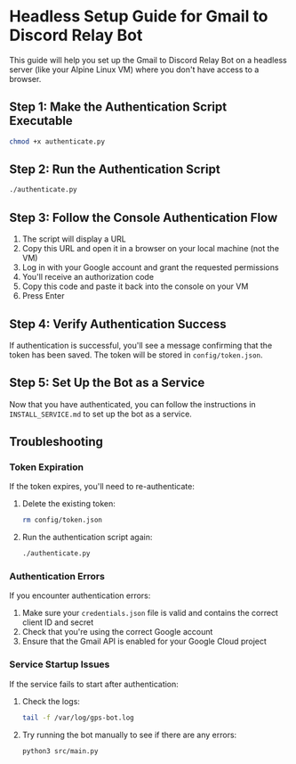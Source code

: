 # Headless Setup Guide for Gmail to Discord Relay Bot

This guide will help you set up the Gmail to Discord Relay Bot on a headless server (like your Alpine Linux VM) where you don't have access to a browser.

## Step 1: Make the Authentication Script Executable

```bash
chmod +x authenticate.py
```

## Step 2: Run the Authentication Script

```bash
./authenticate.py
```

## Step 3: Follow the Console Authentication Flow

1. The script will display a URL
2. Copy this URL and open it in a browser on your local machine (not the VM)
3. Log in with your Google account and grant the requested permissions
4. You'll receive an authorization code
5. Copy this code and paste it back into the console on your VM
6. Press Enter

## Step 4: Verify Authentication Success

If authentication is successful, you'll see a message confirming that the token has been saved. The token will be stored in `config/token.json`.

## Step 5: Set Up the Bot as a Service

Now that you have authenticated, you can follow the instructions in `INSTALL_SERVICE.md` to set up the bot as a service.

## Troubleshooting

### Token Expiration

If the token expires, you'll need to re-authenticate:

1. Delete the existing token:
   ```bash
   rm config/token.json
   ```

2. Run the authentication script again:
   ```bash
   ./authenticate.py
   ```

### Authentication Errors

If you encounter authentication errors:

1. Make sure your `credentials.json` file is valid and contains the correct client ID and secret
2. Check that you're using the correct Google account
3. Ensure that the Gmail API is enabled for your Google Cloud project

### Service Startup Issues

If the service fails to start after authentication:

1. Check the logs:
   ```bash
   tail -f /var/log/gps-bot.log
   ```

2. Try running the bot manually to see if there are any errors:
   ```bash
   python3 src/main.py
   ```
